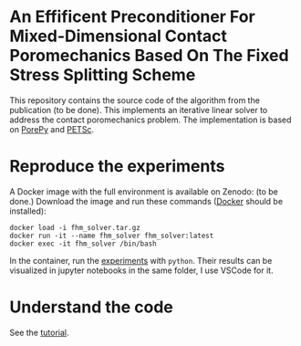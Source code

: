 # An Effificent Preconditioner For Mixed-Dimensional Contact Poromechanics Based On The Fixed Stress Splitting Scheme

This repository contains the source code of the algorithm from the publication (to be done). This implements an iterative linear solver to address the contact poromechanics problem. The implementation is based on [PorePy](https://github.com/pmgbergen/porepy) and [PETSc](https://petsc.org/).

# Reproduce the experiments

A Docker image with the full environment is available on Zenodo: (to be done.) Download the image and run these commands ([Docker](https://www.docker.com/) should be installed):
```
docker load -i fhm_solver.tar.gz
docker run -it --name fhm_solver fhm_solver:latest
docker exec -it fhm_solver /bin/bash
```

In the container, run the [experiments](experiments/) with `python`. Their results can be visualized in jupyter notebooks in the same folder, I use VSCode for it.

# Understand the code

See the [tutorial](tutorial.ipynb).